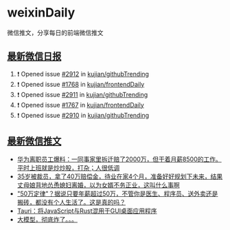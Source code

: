 # weixinDaily
微信推文，分享每日的前端微信推文

## [最新微信日报](https://github.com/kujian/weixinDaily/issues)

<!--START_SECTION:activity-->
1. ❗ Opened issue [#2912](https://github.com/kujian/githubTrending/issues/2912) in [kujian/githubTrending](https://github.com/kujian/githubTrending)
2. ❗ Opened issue [#1768](https://github.com/kujian/frontendDaily/issues/1768) in [kujian/frontendDaily](https://github.com/kujian/frontendDaily)
3. ❗ Opened issue [#2911](https://github.com/kujian/githubTrending/issues/2911) in [kujian/githubTrending](https://github.com/kujian/githubTrending)
4. ❗ Opened issue [#1767](https://github.com/kujian/frontendDaily/issues/1767) in [kujian/frontendDaily](https://github.com/kujian/frontendDaily)
5. ❗ Opened issue [#2910](https://github.com/kujian/githubTrending/issues/2910) in [kujian/githubTrending](https://github.com/kujian/githubTrending)
<!--END_SECTION:activity-->


## [最新微信推文](https://weixin.qdkfweb.cn/)

<!-- BLOG-POST-LIST:START -->
- [华为离职员工爆料：一同事家里拆迁赔了2000万，但干着月薪8500的工作。平时上班就是炒炒股，打杂；人很低调](https://weixin.qdkfweb.cn/52888.html)
- [35岁被裁员，拿了40万赔偿金，待业在家4个月，准备好好规划下未来，结果丈母娘背地怂恿媳妇离婚，以为女婿不务正业，这叫什么事啊](https://weixin.qdkfweb.cn/52893.html)
- [&quot;50万定律&quot;？据说只要年薪超过50万，不管你是医生、程序员、送外卖还是搬砖，都没有个人生活了。这是真的吗？](https://weixin.qdkfweb.cn/52887.html)
- [Tauri：将JavaScript与Rust混用于GUI桌面应用程序](https://weixin.qdkfweb.cn/52851.html)
- [大模型，彻底炸了。。。](https://weixin.qdkfweb.cn/52859.html)
<!-- BLOG-POST-LIST:END -->